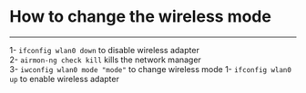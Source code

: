 # How to change the wireless mode

---

1- `ifconfig wlan0 down` to disable wireless adapter
<br>
2- `airmon-ng check kill` kills the network manager
<br>
3- `iwconfig wlan0 mode "mode"` to change wireless mode
1- `ifconfig wlan0 up` to enable wireless adapter
<br>